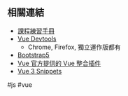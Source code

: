 ## 相關連結
- [課程練習手冊](https://github.com/hexschool/vue3-starter-files/tree/gh-pages)
- [Vue Devtools](https://devtools.vuejs.org/)
	- Chrome, Firefox, 獨立運作版都有
- [Bootstrap5](https://bootstrap5.hexschool.com/)
- [Vue 官方提供的 Vue 整合插件](https://marketplace.visualstudio.com/items?itemName=octref.vetur)
- [Vue 3 Snippets](https://marketplace.visualstudio.com/items?itemName=hollowtree.vue-snippets)


#js #vue